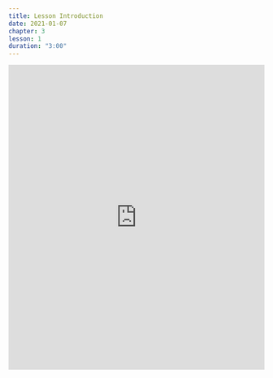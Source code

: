 ```yaml
---
title: Lesson Introduction
date: 2021-01-07
chapter: 3
lesson: 1
duration: "3:00"
---
```


<iframe width="100%" height="600" src="https://www.youtube.com/embed/NwYAKnUUjbw" title="YouTube video player" frameborder="0" allow="accelerometer; autoplay; clipboard-write; encrypted-media; gyroscope; picture-in-picture" allowfullscreen></iframe>
